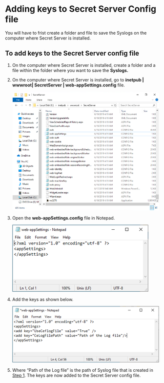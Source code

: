 [title]: # (Adding keys to Secret Server Config file)
[tags]: # (introduction)
[priority]: # (104)
# Adding keys to Secret Server Config file

You will have to frist create a folder and file to save the Syslogs on the computer where
Secret Server is installed.

## To add keys to the Secret Server config file

1. On the computer where Secret Server is installed, create a folder and a file
    within the folder where you want to save the **Syslogs.**

1. On the computer where Secret Server is installed, go to __inetpub | wwwroot| SecretServer | web-appSettings.config__ file.  

    ![web-appSettings.config](images/afc3d0f272592177cf81a1b54da5278a.png)

1. Open the **web-appSettings.config** file in Notepad.

    ![Open](images/2f2fb8b1c57945863452548460fbcf74.png)
1. Add the keys as shown below.

    ![Add keys](images/736a6b5adf4fb351b3cd8db45debcab7.png)

1. Where “Path of the Log file” is the path of Syslog file that is created in [Step 1](#Adding_Keys_Step_01). The keys are now added to the Secret Server config file.